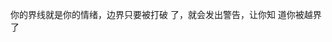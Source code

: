 你的界线就是你的情绪，边界只要被打破 了，就会发出警告，让你知 道你被越界了

<!-- ##{"style":"<style>@import url("https://chinese-fonts-cdn.deno.dev/packages/hcqyt/dist/ChillRoundFRegular/result.css"); *{font-family:'寒蝉全圆体' !important;}</style>"}## -->